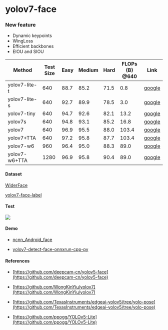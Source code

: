 # yolov7-face

### New feature

* Dynamic keypoints
* WingLoss
* Efficient backbones
* EIOU and SIOU



| Method           |  Test Size | Easy  | Medium | Hard  | FLOPs (B) @640 | Link  |
| -----------------| ---------- | ----- | ------ | ----- | -------------- | ----- |
| yolov7-lite-t    | 640        | 88.7  | 85.2   | 71.5  |  0.8           | [google](https://drive.google.com/file/d/1HNXd9EdS-BJ4dk7t1xJDFfr1JIHjd5yb/view?usp=sharing) |
| yolov7-lite-s    | 640        | 92.7  | 89.9   | 78.5  |  3.0           | [google](https://drive.google.com/file/d/1MIC5vD4zqRLF_uEZHzjW_f-G3TsfaOAf/view?usp=sharing) |
| yolov7-tiny      | 640        | 94.7  | 92.6   | 82.1  |  13.2          | [google](https://drive.google.com/file/d/1Mona-I4PclJr5mjX1qb8dgDeMpYyBcwM/view?usp=sharing) |
| yolov7s          | 640        | 94.8  | 93.1   | 85.2  |  16.8          | [google](https://drive.google.com/file/d/1_ZjnNF_JKHVlq41EgEqMoGE2TtQ3SYmZ/view?usp=sharing) |
| yolov7           | 640        | 96.9  | 95.5   | 88.0  |  103.4         | [google](https://drive.google.com/file/d/1oIaGXFd4goyBvB1mYDK24GLof53H9ZYo/view?usp=sharing) |
| yolov7+TTA       | 640        | 97.2  | 95.8   | 87.7  |  103.4         | [google](https://drive.google.com/file/d/1oIaGXFd4goyBvB1mYDK24GLof53H9ZYo/view?usp=sharing) |
| yolov7-w6        | 960        | 96.4  | 95.0   | 88.3  |  89.0          | [google](https://drive.google.com/file/d/1U_kH7Xa_9-2RK2hnyvsyMLKdYB0h4MJS/view?usp=sharing) |
| yolov7-w6+TTA    | 1280       | 96.9  | 95.8   | 90.4  |  89.0          | [google](https://drive.google.com/file/d/1U_kH7Xa_9-2RK2hnyvsyMLKdYB0h4MJS/view?usp=sharing) |



#### Dataset

[WiderFace](http://shuoyang1213.me/WIDERFACE/)

[yolov7-face-label](https://drive.google.com/file/d/1FsZ0ACah386yUufi0E_PVsRW_0VtZ1bd/view?usp=sharing)

#### Test

![](data/images/result.jpg)


#### Demo

* [ncnn_Android_face](https://github.com/FeiGeChuanShu/ncnn_Android_face)

* [yolov7-detect-face-onnxrun-cpp-py](https://github.com/hpc203/yolov7-detect-face-onnxrun-cpp-py)

#### References

* [https://github.com/deepcam-cn/yolov5-face](https://github.com/deepcam-cn/yolov5-face)

* [https://github.com/WongKinYiu/yolov7](https://github.com/WongKinYiu/yolov7)

* [https://github.com/TexasInstruments/edgeai-yolov5/tree/yolo-pose](https://github.com/TexasInstruments/edgeai-yolov5/tree/yolo-pose)

* [https://github.com/ppogg/YOLOv5-Lite](https://github.com/ppogg/YOLOv5-Lite)
